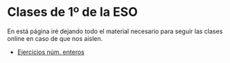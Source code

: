 
# Clases de 1º de la ESO

En está página iré dejando todo el material necesario para seguir las clases
online en caso de que nos aislen.

* [Ejercicios núm. enteros](e1_num_enteros_ct.pdf)
